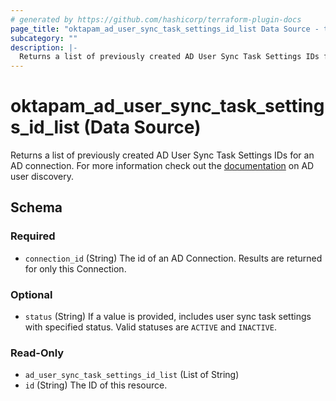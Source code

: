 ```yaml
---
# generated by https://github.com/hashicorp/terraform-plugin-docs
page_title: "oktapam_ad_user_sync_task_settings_id_list Data Source - terraform-provider-oktapam"
subcategory: ""
description: |-
  Returns a list of previously created AD User Sync Task Settings IDs for an AD connection. For more information check out the documentation https://help.okta.com/asa/en-us/Content/Topics/Adv_Server_Access/docs/ad-sync.htm on AD user discovery.
---
```


# oktapam_ad_user_sync_task_settings_id_list (Data Source)

Returns a list of previously created AD User Sync Task Settings IDs for an AD connection. For more information check out the [documentation](https://help.okta.com/asa/en-us/Content/Topics/Adv_Server_Access/docs/ad-sync.htm) on AD user discovery.



<!-- schema generated by tfplugindocs -->
## Schema

### Required

- `connection_id` (String) The id of an AD Connection. Results are returned for only this Connection.

### Optional

- `status` (String) If a value is provided, includes user sync task settings with specified status. Valid statuses are `ACTIVE` and `INACTIVE`.

### Read-Only

- `ad_user_sync_task_settings_id_list` (List of String)
- `id` (String) The ID of this resource.


